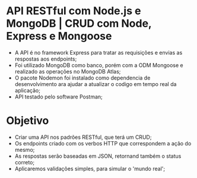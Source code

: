 # API RESTful com Node.js e MongoDB | CRUD com Node, Express e Mongoose

- A API é no framework Express para tratar as requisições e envias as respostas aos endpoints;
- Foi utilizado MongoDB como banco, porém com a ODM Mongoose e realizado as operações no MongoDB Atlas;
- O pacote Nodemon foi instalado como dependencia de desenvolvimento ara ajudar a atualizar o codigo em tempo real da aplicação;
- API testado pelo software Postman;

# Objetivo

- Criar uma API nos padrões RESTful, que terá um CRUD;
- Os endpoints criado com os verbos HTTP que correspondem a ação do mesmo;
- As respostas serão baseadas em JSON, retornand também o status correto;
- Aplicaremos validações simples, para simular o 'mundo real';
